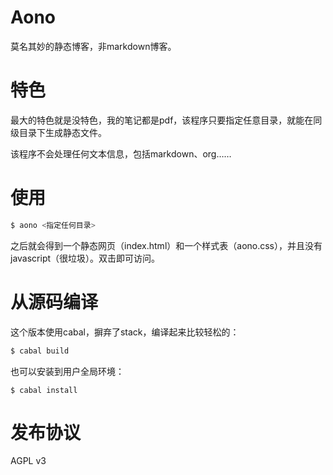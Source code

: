 # Aono

莫名其妙的静态博客，非markdown博客。

# 特色

最大的特色就是没特色，我的笔记都是pdf，该程序只要指定任意目录，就能在同级目录下生成静态文件。

该程序不会处理任何文本信息，包括markdown、org……

# 使用

```bash
$ aono <指定任何目录>
```

之后就会得到一个静态网页（index.html）和一个样式表（aono.css），并且没有javascript（很垃圾）。双击即可访问。

# 从源码编译

这个版本使用cabal，摒弃了stack，编译起来比较轻松的：

```bash
$ cabal build
```

也可以安装到用户全局环境：

```
$ cabal install
```

# 发布协议

AGPL v3
